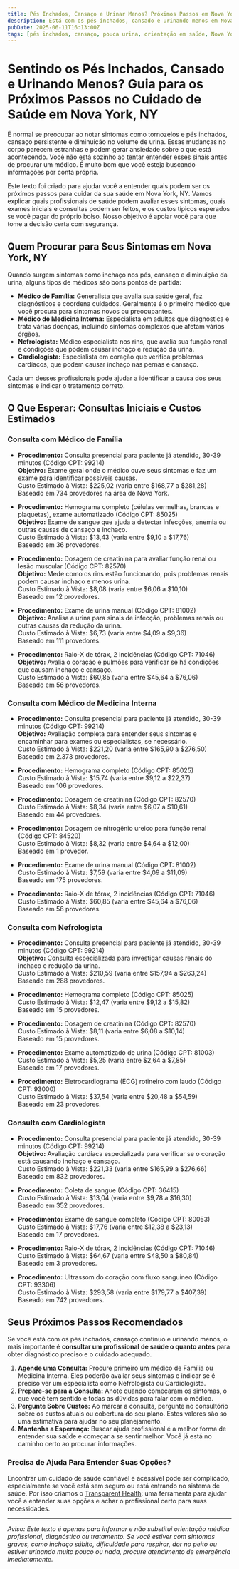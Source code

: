 ```yaml
---
title: Pés Inchados, Cansaço e Urinar Menos? Próximos Passos em Nova York, NY  
description: Está com os pés inchados, cansado e urinando menos em Nova York? Saiba quais profissionais procurar e o custo estimado para receber o cuidado adequado.  
pubDate: 2025-06-11T16:13:00Z  
tags: [pés inchados, cansaço, pouca urina, orientação em saúde, Nova York, atenção primária, nefrologia, cardiologia, medicina interna]  
---
```


# Sentindo os Pés Inchados, Cansado e Urinando Menos? Guia para os Próximos Passos no Cuidado de Saúde em Nova York, NY

É normal se preocupar ao notar sintomas como tornozelos e pés inchados, cansaço persistente e diminuição no volume de urina. Essas mudanças no corpo parecem estranhas e podem gerar ansiedade sobre o que está acontecendo. Você não está sozinho ao tentar entender esses sinais antes de procurar um médico. É muito bom que você esteja buscando informações por conta própria.

Este texto foi criado para ajudar você a entender quais podem ser os próximos passos para cuidar da sua saúde em Nova York, NY. Vamos explicar quais profissionais de saúde podem avaliar esses sintomas, quais exames iniciais e consultas podem ser feitos, e os custos típicos esperados se você pagar do próprio bolso. Nosso objetivo é apoiar você para que tome a decisão certa com segurança.

## Quem Procurar para Seus Sintomas em Nova York, NY

Quando surgem sintomas como inchaço nos pés, cansaço e diminuição da urina, alguns tipos de médicos são bons pontos de partida:  

- **Médico de Família:** Generalista que avalia sua saúde geral, faz diagnósticos e coordena cuidados. Geralmente é o primeiro médico que você procura para sintomas novos ou preocupantes.  
- **Médico de Medicina Interna:** Especialista em adultos que diagnostica e trata várias doenças, incluindo sintomas complexos que afetam vários órgãos.  
- **Nefrologista:** Médico especialista nos rins, que avalia sua função renal e condições que podem causar inchaço e redução da urina.  
- **Cardiologista:** Especialista em coração que verifica problemas cardíacos, que podem causar inchaço nas pernas e cansaço.

Cada um desses profissionais pode ajudar a identificar a causa dos seus sintomas e indicar o tratamento correto.

## O Que Esperar: Consultas Iniciais e Custos Estimados

### Consulta com Médico de Família

- **Procedimento:** Consulta presencial para paciente já atendido, 30-39 minutos (Código CPT: 99214)  
  **Objetivo:** Exame geral onde o médico ouve seus sintomas e faz um exame para identificar possíveis causas.  
  Custo Estimado à Vista: $225,02 (varia entre $168,77 a $281,28)  
  Baseado em 734 provedores na área de Nova York.

- **Procedimento:** Hemograma completo (células vermelhas, brancas e plaquetas), exame automatizado (Código CPT: 85025)  
  **Objetivo:** Exame de sangue que ajuda a detectar infecções, anemia ou outras causas de cansaço e inchaço.  
  Custo Estimado à Vista: $13,43 (varia entre $9,10 a $17,76)  
  Baseado em 36 provedores.

- **Procedimento:** Dosagem de creatinina para avaliar função renal ou lesão muscular (Código CPT: 82570)  
  **Objetivo:** Mede como os rins estão funcionando, pois problemas renais podem causar inchaço e menos urina.  
  Custo Estimado à Vista: $8,08 (varia entre $6,06 a $10,10)  
  Baseado em 12 provedores.

- **Procedimento:** Exame de urina manual (Código CPT: 81002)  
  **Objetivo:** Analisa a urina para sinais de infecção, problemas renais ou outras causas da redução da urina.  
  Custo Estimado à Vista: $6,73 (varia entre $4,09 a $9,36)  
  Baseado em 111 provedores.

- **Procedimento:** Raio-X de tórax, 2 incidências (Código CPT: 71046)  
  **Objetivo:** Avalia o coração e pulmões para verificar se há condições que causam inchaço e cansaço.  
  Custo Estimado à Vista: $60,85 (varia entre $45,64 a $76,06)  
  Baseado em 56 provedores.

### Consulta com Médico de Medicina Interna

- **Procedimento:** Consulta presencial para paciente já atendido, 30-39 minutos (Código CPT: 99214)  
  **Objetivo:** Avaliação completa para entender seus sintomas e encaminhar para exames ou especialistas, se necessário.  
  Custo Estimado à Vista: $221,20 (varia entre $165,90 a $276,50)  
  Baseado em 2.373 provedores.

- **Procedimento:** Hemograma completo (Código CPT: 85025)  
  Custo Estimado à Vista: $15,74 (varia entre $9,12 a $22,37)  
  Baseado em 106 provedores.

- **Procedimento:** Dosagem de creatinina (Código CPT: 82570)  
  Custo Estimado à Vista: $8,34 (varia entre $6,07 a $10,61)  
  Baseado em 44 provedores.

- **Procedimento:** Dosagem de nitrogênio ureico para função renal (Código CPT: 84520)  
  Custo Estimado à Vista: $8,32 (varia entre $4,64 a $12,00)  
  Baseado em 1 provedor.

- **Procedimento:** Exame de urina manual (Código CPT: 81002)  
  Custo Estimado à Vista: $7,59 (varia entre $4,09 a $11,09)  
  Baseado em 175 provedores.

- **Procedimento:** Raio-X de tórax, 2 incidências (Código CPT: 71046)  
  Custo Estimado à Vista: $60,85 (varia entre $45,64 a $76,06)  
  Baseado em 56 provedores.

### Consulta com Nefrologista

- **Procedimento:** Consulta presencial para paciente já atendido, 30-39 minutos (Código CPT: 99214)  
  **Objetivo:** Consulta especializada para investigar causas renais do inchaço e redução da urina.  
  Custo Estimado à Vista: $210,59 (varia entre $157,94 a $263,24)  
  Baseado em 288 provedores.

- **Procedimento:** Hemograma completo (Código CPT: 85025)  
  Custo Estimado à Vista: $12,47 (varia entre $9,12 a $15,82)  
  Baseado em 15 provedores.

- **Procedimento:** Dosagem de creatinina (Código CPT: 82570)  
  Custo Estimado à Vista: $8,11 (varia entre $6,08 a $10,14)  
  Baseado em 15 provedores.

- **Procedimento:** Exame automatizado de urina (Código CPT: 81003)  
  Custo Estimado à Vista: $5,25 (varia entre $2,64 a $7,85)  
  Baseado em 17 provedores.

- **Procedimento:** Eletrocardiograma (ECG) rotineiro com laudo (Código CPT: 93000)  
  Custo Estimado à Vista: $37,54 (varia entre $20,48 a $54,59)  
  Baseado em 23 provedores.

### Consulta com Cardiologista

- **Procedimento:** Consulta presencial para paciente já atendido, 30-39 minutos (Código CPT: 99214)  
  **Objetivo:** Avaliação cardíaca especializada para verificar se o coração está causando inchaço e cansaço.  
  Custo Estimado à Vista: $221,33 (varia entre $165,99 a $276,66)  
  Baseado em 832 provedores.

- **Procedimento:** Coleta de sangue (Código CPT: 36415)  
  Custo Estimado à Vista: $13,04 (varia entre $9,78 a $16,30)  
  Baseado em 352 provedores.

- **Procedimento:** Exame de sangue completo (Código CPT: 80053)  
  Custo Estimado à Vista: $17,76 (varia entre $12,38 a $23,13)  
  Baseado em 17 provedores.

- **Procedimento:** Raio-X de tórax, 2 incidências (Código CPT: 71046)  
  Custo Estimado à Vista: $64,67 (varia entre $48,50 a $80,84)  
  Baseado em 3 provedores.

- **Procedimento:** Ultrassom do coração com fluxo sanguíneo (Código CPT: 93306)  
  Custo Estimado à Vista: $293,58 (varia entre $179,77 a $407,39)  
  Baseado em 742 provedores.

## Seus Próximos Passos Recomendados

Se você está com os pés inchados, cansaço contínuo e urinando menos, o mais importante é **consultar um profissional de saúde o quanto antes** para obter diagnóstico preciso e o cuidado adequado.

1. **Agende uma Consulta:** Procure primeiro um médico de Família ou Medicina Interna. Eles poderão avaliar seus sintomas e indicar se é preciso ver um especialista como Nefrologista ou Cardiologista.  
2. **Prepare-se para a Consulta:** Anote quando começaram os sintomas, o que você tem sentido e todas as dúvidas para falar com o médico.  
3. **Pergunte Sobre Custos:** Ao marcar a consulta, pergunte no consultório sobre os custos atuais ou cobertura do seu plano. Estes valores são só uma estimativa para ajudar no seu planejamento.  
4. **Mantenha a Esperança:** Buscar ajuda profissional é a melhor forma de entender sua saúde e começar a se sentir melhor. Você já está no caminho certo ao procurar informações.

### Precisa de Ajuda Para Entender Suas Opções?

Encontrar um cuidado de saúde confiável e acessível pode ser complicado, especialmente se você está sem seguro ou está entrando no sistema de saúde. Por isso criamos o [Transparent Health](https://transparenthealth.ai): uma ferramenta para ajudar você a entender suas opções e achar o profissional certo para suas necessidades.

---

*Aviso: Este texto é apenas para informar e não substitui orientação médica profissional, diagnóstico ou tratamento. Se você estiver com sintomas graves, como inchaço súbito, dificuldade para respirar, dor no peito ou estiver urinando muito pouco ou nada, procure atendimento de emergência imediatamente.*